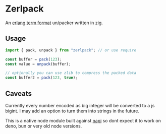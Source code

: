 # Zerlpack

An [erlang term format](https://www.erlang.org/doc/apps/erts/erl_ext_dist.html) un/packer written in zig.

## Usage

```js
import { pack, unpack } from "zerlpack"; // or use require

const buffer = pack(123);
const value = unpack(buffer);

// optionally you can use zlib to compress the packed data
const buffer2 = pack(123, true);
```

## Caveats

Currently every number encoded as big integer will be converted to a js bigint. I may add an option to turn them into strings in the future.

This is a native node module built against [napi](https://nodejs.org/api/n-api.html) so dont expect it to work on deno, bun or very old node versions.
